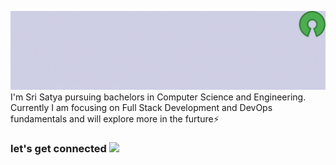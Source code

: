  <img src="Banner.gif"> I'm Sri Satya pursuing bachelors in Computer Science and Engineering.  Currently I am focusing on Full Stack Development and DevOps fundamentals and will explore more in the furture⚡
### let's get connected <img src="https://c.tenor.com/Ud8Px21wDcYAAAAj/thisisfinland-finland.gif" height="32px">
